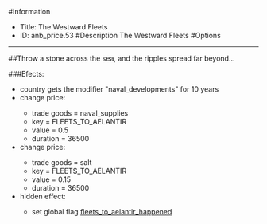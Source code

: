 #Information
 - Title: The Westward Fleets
 - ID: anb_price.53
#Description
The Westward Fleets
#Options

___
##Throw a stone across the sea, and the ripples spread far beyond...

###Efects:<ul><li>country gets the modifier "naval_developments" for 10 years</li><li>change price:</li><ul><li>trade goods = naval_supplies</li><li>key = FLEETS_TO_AELANTIR</li><li>value = 0.5</li><li>duration = 36500</li></ul><li>change price:</li><ul><li>trade goods = salt</li><li>key = FLEETS_TO_AELANTIR</li><li>value = 0.15</li><li>duration = 36500</li></ul><li>hidden effect:</li><ul><li>set global flag [fleets_to_aelantir_happened](../flags/fleets_to_aelantir_happened.md)</li></ul></ul>
